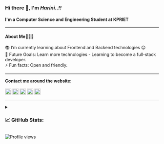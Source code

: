 ### Hi there 👋, I'm *Harini..!!*
#### I'm a Computer Science and Engineering Student at **KPRIET**


<hr>
<h4>About Me🙋🏻‍♀️</h4>
📚 I’m currently learning about Frontend and Backend technologies 😍<br>
🎯 Future Goals: Learn more technologies - Learning to become a full-stack developer.<br>
⚡ Fun facts: Open and friendly.<br>
<hr> 

**Contact me around the website:**
<br>
<br>
[<img src='https://img.shields.io/badge/GitHub-100000?style=for-the-badge&logo=github&logoColor=white' alt='github' height='20'>](https://github.com/Harini0303) 
[<img src='https://img.shields.io/badge/LinkedIn-0077B5?style=for-the-badge&logo=linkedin&logoColor=white' height='20'>](https://www.linkedin.com/in/harini-s-746a37225/) 
[<img src='https://img.shields.io/badge/Instagram-E4405F?style=for-the-badge&logo=instagram&logoColor=white' height='20'>](https://www.instagram.com/_.ha.ri.ni.__/)   [<img src='https://img.shields.io/badge/-Hackerrank-2EC866?style=for-the-badge&logo=HackerRank&logoColor=white' height='20'>](https://www.hackerrank.com/21cs055_kpriet) [<img src='https://img.shields.io/badge/Gmail-D14836?style=for-the-badge&logo=gmail&logoColor=white' height='20'>](https://www.gmail.com/harinisree333@gmail.com)  
<hr>

<!-- ![GitHub streak stats](https://streak-stats.demolab.com/?user=Harini0303)  -->





<details>
<summary> <h3> 📈 GitHub Stats: </h3> </summary>

 ![](https://github-readme-stats.vercel.app/api?username=Harini0303&theme=dark&hide_border=false&include_all_commits=true&count_private=false)<br/>
 
![](https://github-readme-streak-stats.herokuapp.com/?user=Harini0303&theme=dark&hide_border=false)<br/>

![](https://github-readme-stats.vercel.app/api/top-langs/?username=Harini0303&theme=dark&hide_border=false&include_all_commits=true&count_private=false&layout=compact)

</details>

<!-- Proudly created with GPRM ( https://gprm.itsvg.in ) -->

![Profile views](https://gpvc.arturio.dev/Harini0303)

